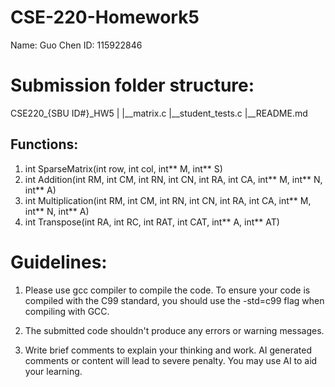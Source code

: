 # CSE-220-Homework5
Name: Guo Chen
ID: 115922846

# Submission folder structure:


CSE220_{SBU ID#}_HW5
|
|__matrix.c
|__student_tests.c
|__README.md

## Functions:
1. int SparseMatrix(int row, int col, int** M, int** S)
2. int Addition(int RM, int CM, int RN, int CN, int RA, int CA, int** M, int** N, int** A)
3. int Multiplication(int RM, int CM, int RN, int CN, int RA, int CA, int** M, int** N, int** A)
4. int Transpose(int RA, int RC, int RAT, int CAT, int** A, int** AT)


# Guidelines:

1. Please use gcc compiler to compile the code. To ensure your code is compiled with the C99 standard, you should use the -std=c99 flag when compiling with GCC.

2. The submitted code shouldn't produce any errors or warning messages.

3. Write brief comments to explain your thinking and work. AI generated comments or content will lead to severe penalty. You may use AI to aid your learning.

